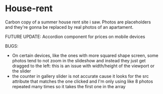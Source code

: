 # House-rent

Carbon copy of a summer house rent site i saw. Photos are placeholders and they're gonna be replaced by real photos of an apartament.

FUTURE UPDATE: Accordion component for prices on mobile devices

BUGS: 
- On certain devices, like the ones with more squared shape screen, some photos tend to not zoom in the slideshow and instead they just get dragged to the left: this is an issue with width/height of the viewport or the slider
- the counter in gallery slider is not accurate cause it looks for the src attribute that matches the one clicked and I'm only using like 8 photos repeated many times so it takes the first one in the array
